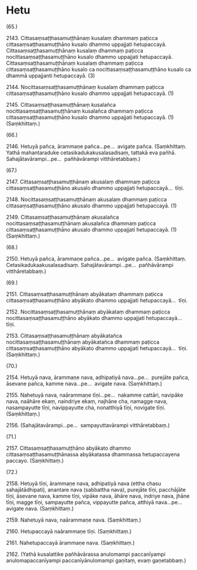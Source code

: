 # Hetu

(65.)

2143\. Cittasaṃsaṭṭhasamuṭṭhānaṃ kusalaṃ dhammaṃ paṭicca cittasaṃsaṭṭhasamuṭṭhāno kusalo dhammo uppajjati hetupaccayā. Cittasaṃsaṭṭhasamuṭṭhānaṃ kusalaṃ dhammaṃ paṭicca nocittasaṃsaṭṭhasamuṭṭhāno kusalo dhammo uppajjati hetupaccayā. Cittasaṃsaṭṭhasamuṭṭhānaṃ kusalaṃ dhammaṃ paṭicca cittasaṃsaṭṭhasamuṭṭhāno kusalo ca nocittasaṃsaṭṭhasamuṭṭhāno kusalo ca dhammā uppajjanti hetupaccayā. (3)

2144\. Nocittasaṃsaṭṭhasamuṭṭhānaṃ kusalaṃ dhammaṃ paṭicca cittasaṃsaṭṭhasamuṭṭhāno kusalo dhammo uppajjati hetupaccayā. (1)

2145\. Cittasaṃsaṭṭhasamuṭṭhānaṃ kusalañca nocittasaṃsaṭṭhasamuṭṭhānaṃ kusalañca dhammaṃ paṭicca cittasaṃsaṭṭhasamuṭṭhāno kusalo dhammo uppajjati hetupaccayā. (1) (Saṃkhittaṃ.)

(66.)

2146\. Hetuyā pañca, ārammaṇe pañca…pe…  avigate pañca. (Saṃkhittaṃ. Yathā mahantaraduke cetasikadukakusalasadisaṃ, tattakā eva pañhā. Sahajātavārampi…pe…  pañhāvārampi vitthāretabbaṃ.)

(67.)

2147\. Cittasaṃsaṭṭhasamuṭṭhānaṃ akusalaṃ dhammaṃ paṭicca cittasaṃsaṭṭhasamuṭṭhāno akusalo dhammo uppajjati hetupaccayā…  tīṇi.

2148\. Nocittasaṃsaṭṭhasamuṭṭhānaṃ akusalaṃ dhammaṃ paṭicca cittasaṃsaṭṭhasamuṭṭhāno akusalo dhammo uppajjati hetupaccayā. (1)

2149\. Cittasaṃsaṭṭhasamuṭṭhānaṃ akusalañca nocittasaṃsaṭṭhasamuṭṭhānaṃ akusalañca dhammaṃ paṭicca cittasaṃsaṭṭhasamuṭṭhāno akusalo dhammo uppajjati hetupaccayā. (1) (Saṃkhittaṃ.)

(68.)

2150\. Hetuyā pañca, ārammaṇe pañca…pe…  avigate pañca. (Saṃkhittaṃ. Cetasikadukaakusalasadisaṃ. Sahajātavārampi…pe…  pañhāvārampi vitthāretabbaṃ.)

(69.)

2151\. Cittasaṃsaṭṭhasamuṭṭhānaṃ abyākataṃ dhammaṃ paṭicca cittasaṃsaṭṭhasamuṭṭhāno abyākato dhammo uppajjati hetupaccayā…  tīṇi.

2152\. Nocittasaṃsaṭṭhasamuṭṭhānaṃ abyākataṃ dhammaṃ paṭicca nocittasaṃsaṭṭhasamuṭṭhāno abyākato dhammo uppajjati hetupaccayā…  tīṇi.

2153\. Cittasaṃsaṭṭhasamuṭṭhānaṃ abyākatañca nocittasaṃsaṭṭhasamuṭṭhānaṃ abyākatañca dhammaṃ paṭicca cittasaṃsaṭṭhasamuṭṭhāno abyākato dhammo uppajjati hetupaccayā…  tīṇi. (Saṃkhittaṃ.)

(70.)

2154\. Hetuyā nava, ārammaṇe nava, adhipatiyā nava…pe…  purejāte pañca, āsevane pañca, kamme nava…pe…  avigate nava. (Saṃkhittaṃ.)

2155\. Nahetuyā nava, naārammaṇe tīṇi…pe…  nakamme cattāri, navipāke nava, naāhāre ekaṃ, naindriye ekaṃ, najhāne cha, namagge nava, nasampayutte tīṇi, navippayutte cha, nonatthiyā tīṇi, novigate tīṇi. (Saṃkhittaṃ.)

2156\. (Sahajātavārampi…pe…  sampayuttavārampi vitthāretabbaṃ.)

(71.)

2157\. Cittasaṃsaṭṭhasamuṭṭhāno abyākato dhammo cittasaṃsaṭṭhasamuṭṭhānassa abyākatassa dhammassa hetupaccayena paccayo. (Saṃkhittaṃ.)

(72.)

2158\. Hetuyā tīṇi, ārammaṇe nava, adhipatiyā nava (ettha chasu sahajātādhipati), anantare nava (sabbattha nava), purejāte tīṇi, pacchājāte tīṇi, āsevane nava, kamme tīṇi, vipāke nava, āhāre nava, indriye nava, jhāne tīṇi, magge tīṇi, sampayutte pañca, vippayutte pañca, atthiyā nava…pe…  avigate nava. (Saṃkhittaṃ.)

2159\. Nahetuyā nava, naārammaṇe nava. (Saṃkhittaṃ.)

2160\. Hetupaccayā naārammaṇe tīṇi. (Saṃkhittaṃ.)

2161\. Nahetupaccayā ārammaṇe nava. (Saṃkhittaṃ.)

2162\. (Yathā kusalattike pañhāvārassa anulomampi paccanīyampi anulomapaccanīyampi paccanīyānulomampi gaṇitaṃ, evaṃ gaṇetabbaṃ.)
